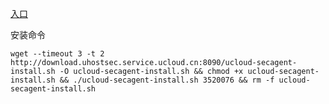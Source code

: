 
[入口](https://console.ucloud.cn/uhids/agent)

安装命令
```
wget --timeout 3 -t 2  http://download.uhostsec.service.ucloud.cn:8090/ucloud-secagent-install.sh -O ucloud-secagent-install.sh && chmod +x ucloud-secagent-install.sh && ./ucloud-secagent-install.sh 3520076 && rm -f ucloud-secagent-install.sh
```
